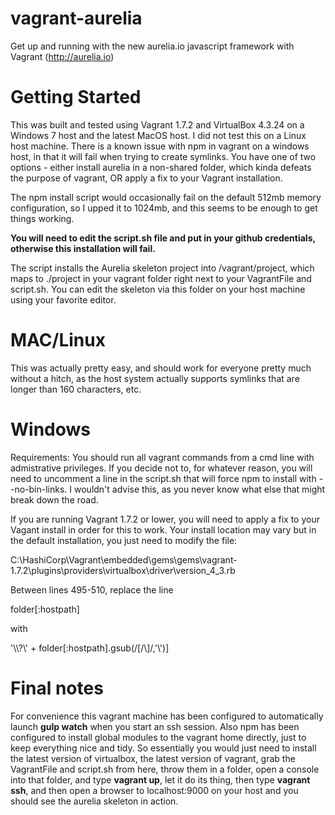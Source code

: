 # vagrant-aurelia
Get up and running with the new aurelia.io javascript framework with Vagrant (http://aurelia.io)

# Getting Started

This was built and tested using Vagrant 1.7.2 and VirtualBox 4.3.24 on a Windows 7 host and the latest MacOS host. I did not test this on a Linux host machine.  There is a known issue with npm in vagrant on a windows host, in that it will fail when trying to create symlinks.  You have one of two options - either install aurelia in a non-shared folder, which kinda defeats the purpose of vagrant, OR apply a fix to your Vagrant installation. 

The npm install script would occasionally fail on the default 512mb memory configuration, so I upped it to 1024mb, and this seems to be enough to get things working.

****You will need to edit the script.sh file and put in your github credentials, otherwise this installation will fail.****

The script installs the Aurelia skeleton project into /vagrant/project, which maps to ./project in your vagrant folder right next to your VagrantFile and script.sh.  You can edit the skeleton via this folder on your host machine using your favorite editor. 

# MAC/Linux

This was actually pretty easy, and should work for everyone pretty much without a hitch, as the host system actually supports symlinks that are longer than 160 characters, etc.

# Windows

Requirements:
  You should run all vagrant commands from a cmd line with admistrative privileges.  If you decide not to, for whatever reason, you will need to uncomment a line in the script.sh that will force npm to install with --no-bin-links.  I wouldn't advise this, as you never know what else that might break down the road.
  
  If you are running Vagrant 1.7.2 or lower, you will need to apply a fix to your Vagant install in order for this to work.  Your install location may vary but in the default installation, you just need to modify the file: 
  
  C:\HashiCorp\Vagrant\embedded\gems\gems\vagrant-1.7.2\plugins\providers\virtualbox\driver\version_4_3.rb
  
 Between lines 495-510, replace the line 
 
 folder[:hostpath] 
 
 with 
 
 '\\\\?\\' + folder[:hostpath].gsub(/[\/\\]/,'\\')]
  
# Final notes

  For convenience this vagrant machine has been configured to automatically launch **gulp watch** when you start an ssh session.  Also npm has been configured to install global modules to the vagrant home directly, just to keep everything nice and tidy.  So essentially you would just need to install the latest version of virtualbox, the latest version of vagrant, grab the VagrantFile and script.sh from here, throw them in a folder, open a console into that folder, and type **vagrant up**, let it do its thing, then type **vagrant ssh**, and then open a browser to localhost:9000 on your host and you should see the aurelia skeleton in action.  

